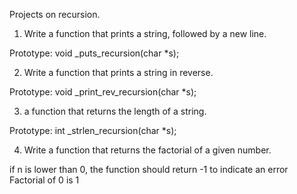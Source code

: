 Projects on recursion.

1. Write a function that prints a string, followed by a new line.

Prototype: void _puts_recursion(char *s);

2. Write a function that prints a string in reverse.

Prototype: void _print_rev_recursion(char *s);

3.  a function that returns the length of a string.

Prototype: int _strlen_recursion(char *s);

4. Write a function that returns the factorial of a given number.

if n is lower than 0, the function should return -1 to indicate an error
Factorial of 0 is 1